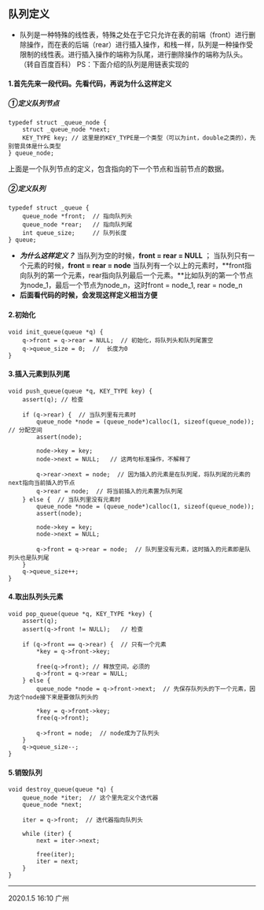 ## 队列定义
* 队列是一种特殊的线性表，特殊之处在于它只允许在表的前端（front）进行删除操作，而在表的后端（rear）进行插入操作，和栈一样，队列是一种操作受限制的线性表。进行插入操作的端称为队尾，进行删除操作的端称为队头。（转自百度百科）
PS：下面介绍的队列是用链表实现的


#### 1.首先先来一段代码。先看代码，再说为什么这样定义
##### ①定义队列节点
```
typedef struct _queue_node {
	struct _queue_node *next;
	KEY_TYPE key; // 这里是的KEY_TYPE是一个类型（可以为int，double之类的），先别管具体是什么类型
} queue_node;
```
上面是一个队列节点的定义，包含指向的下一个节点和当前节点的数据。
##### ②定义队列
```
typedef struct _queue {
	queue_node *front;  // 指向队列头
	queue_node *rear;   // 指向队列尾
	int queue_size;     // 队列长度
} queue;
```
* ***为什么这样定义？***
当队列为空的时候，**front = rear = NULL** ；
当队列只有一个元素的时候，**front = rear = node**
当队列有一个以上的元素时，**front指向队列的第一个元素，rear指向队列最后一个元素。**比如队列的第一个节点为node_1，最后一个节点为node_n，这时front = node_1, rear = node_n
* **后面看代码的时候，会发现这样定义相当方便**

#### 2.初始化
```
void init_queue(queue *q) {
	q->front = q->rear = NULL;  // 初始化，将队列头和队列尾置空
	q->queue_size = 0;  //  长度为0
} 
```

#### 3.插入元素到队列尾
```
void push_queue(queue *q, KEY_TYPE key) {
	assert(q); // 检查

	if (q->rear) {  // 当队列里有元素时
		queue_node *node = (queue_node*)calloc(1, sizeof(queue_node)); // 分配空间
		assert(node);

		node->key = key;
		node->next = NULL;   // 这两句标准操作，不解释了

		q->rear->next = node;  // 因为插入的元素是在队列尾，将队列尾的元素的next指向当前插入的节点
		q->rear = node;  // 将当前插入的元素置为队列尾
	} else {  // 当队列里没有元素时
		queue_node *node = (queue_node*)calloc(1, sizeof(queue_node));
		assert(node);

		node->key = key;
		node->next = NULL;

		q->front = q->rear = node;  // 队列里没有元素，这时插入的元素即是队列头也是队列尾
	}
	q->queue_size++;
}
```
#### 4.取出队列头元素
```
void pop_queue(queue *q, KEY_TYPE *key) {
	assert(q);
	assert(q->front != NULL);   // 检查

	if (q->front == q->rear) {  // 只有一个元素
		*key = q->front->key; 

		free(q->front); // 释放空间，必须的
		q->front = q->rear = NULL;
	} else {
		queue_node *node = q->front->next;  // 先保存队列头的下一个元素，因为这个node接下来是要做队列头的

		*key = q->front->key;
		free(q->front);

		q->front = node;  // node成为了队列头
	}
	q->queue_size--;
}
```

#### 5.销毁队列
```
void destroy_queue(queue *q) {
	queue_node *iter;  // 这个里先定义个迭代器
	queue_node *next;

	iter = q->front;  // 迭代器指向队列头

	while (iter) {
		next = iter->next;

		free(iter);
		iter = next;
	}
}
```
---
2020.1.5  16:10  广州
